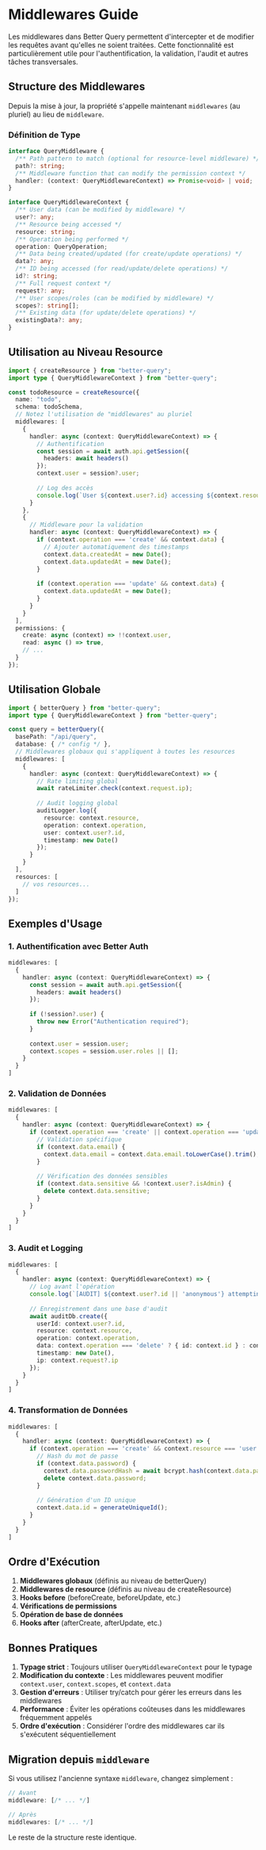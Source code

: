 # Middlewares Guide

Les middlewares dans Better Query permettent d'intercepter et de modifier les requêtes avant qu'elles ne soient traitées. Cette fonctionnalité est particulièrement utile pour l'authentification, la validation, l'audit et autres tâches transversales.

## Structure des Middlewares

Depuis la mise à jour, la propriété s'appelle maintenant `middlewares` (au pluriel) au lieu de `middleware`.

### Définition de Type

```typescript
interface QueryMiddleware {
  /** Path pattern to match (optional for resource-level middleware) */
  path?: string;
  /** Middleware function that can modify the permission context */
  handler: (context: QueryMiddlewareContext) => Promise<void> | void;
}

interface QueryMiddlewareContext {
  /** User data (can be modified by middleware) */
  user?: any;
  /** Resource being accessed */
  resource: string;
  /** Operation being performed */
  operation: QueryOperation;
  /** Data being created/updated (for create/update operations) */
  data?: any;
  /** ID being accessed (for read/update/delete operations) */
  id?: string;
  /** Full request context */
  request?: any;
  /** User scopes/roles (can be modified by middleware) */
  scopes?: string[];
  /** Existing data (for update/delete operations) */
  existingData?: any;
}
```

## Utilisation au Niveau Resource

```typescript
import { createResource } from "better-query";
import type { QueryMiddlewareContext } from "better-query";

const todoResource = createResource({
  name: "todo",
  schema: todoSchema,
  // Notez l'utilisation de "middlewares" au pluriel
  middlewares: [
    {
      handler: async (context: QueryMiddlewareContext) => {
        // Authentification
        const session = await auth.api.getSession({
          headers: await headers()
        });
        context.user = session?.user;
        
        // Log des accès
        console.log(`User ${context.user?.id} accessing ${context.resource}:${context.operation}`);
      }
    },
    {
      // Middleware pour la validation
      handler: async (context: QueryMiddlewareContext) => {
        if (context.operation === 'create' && context.data) {
          // Ajouter automatiquement des timestamps
          context.data.createdAt = new Date();
          context.data.updatedAt = new Date();
        }
        
        if (context.operation === 'update' && context.data) {
          context.data.updatedAt = new Date();
        }
      }
    }
  ],
  permissions: {
    create: async (context) => !!context.user,
    read: async () => true,
    // ...
  }
});
```

## Utilisation Globale

```typescript
import { betterQuery } from "better-query";
import type { QueryMiddlewareContext } from "better-query";

const query = betterQuery({
  basePath: "/api/query",
  database: { /* config */ },
  // Middlewares globaux qui s'appliquent à toutes les resources
  middlewares: [
    {
      handler: async (context: QueryMiddlewareContext) => {
        // Rate limiting global
        await rateLimiter.check(context.request.ip);
        
        // Audit logging global
        auditLogger.log({
          resource: context.resource,
          operation: context.operation,
          user: context.user?.id,
          timestamp: new Date()
        });
      }
    }
  ],
  resources: [
    // vos resources...
  ]
});
```

## Exemples d'Usage

### 1. Authentification avec Better Auth

```typescript
middlewares: [
  {
    handler: async (context: QueryMiddlewareContext) => {
      const session = await auth.api.getSession({
        headers: await headers()
      });
      
      if (!session?.user) {
        throw new Error("Authentication required");
      }
      
      context.user = session.user;
      context.scopes = session.user.roles || [];
    }
  }
]
```

### 2. Validation de Données

```typescript
middlewares: [
  {
    handler: async (context: QueryMiddlewareContext) => {
      if (context.operation === 'create' || context.operation === 'update') {
        // Validation spécifique
        if (context.data.email) {
          context.data.email = context.data.email.toLowerCase().trim();
        }
        
        // Vérification des données sensibles
        if (context.data.sensitive && !context.user?.isAdmin) {
          delete context.data.sensitive;
        }
      }
    }
  }
]
```

### 3. Audit et Logging

```typescript
middlewares: [
  {
    handler: async (context: QueryMiddlewareContext) => {
      // Log avant l'opération
      console.log(`[AUDIT] ${context.user?.id || 'anonymous'} attempting ${context.operation} on ${context.resource}`);
      
      // Enregistrement dans une base d'audit
      await auditDb.create({
        userId: context.user?.id,
        resource: context.resource,
        operation: context.operation,
        data: context.operation === 'delete' ? { id: context.id } : context.data,
        timestamp: new Date(),
        ip: context.request?.ip
      });
    }
  }
]
```

### 4. Transformation de Données

```typescript
middlewares: [
  {
    handler: async (context: QueryMiddlewareContext) => {
      if (context.operation === 'create' && context.resource === 'user') {
        // Hash du mot de passe
        if (context.data.password) {
          context.data.passwordHash = await bcrypt.hash(context.data.password, 10);
          delete context.data.password;
        }
        
        // Génération d'un ID unique
        context.data.id = generateUniqueId();
      }
    }
  }
]
```

## Ordre d'Exécution

1. **Middlewares globaux** (définis au niveau de betterQuery)
2. **Middlewares de resource** (définis au niveau de createResource)
3. **Hooks before** (beforeCreate, beforeUpdate, etc.)
4. **Vérifications de permissions**
5. **Opération de base de données**
6. **Hooks after** (afterCreate, afterUpdate, etc.)

## Bonnes Pratiques

1. **Typage strict** : Toujours utiliser `QueryMiddlewareContext` pour le typage
2. **Modification du contexte** : Les middlewares peuvent modifier `context.user`, `context.scopes`, et `context.data`
3. **Gestion d'erreurs** : Utiliser try/catch pour gérer les erreurs dans les middlewares
4. **Performance** : Éviter les opérations coûteuses dans les middlewares fréquemment appelés
5. **Ordre d'exécution** : Considérer l'ordre des middlewares car ils s'exécutent séquentiellement

## Migration depuis `middleware`

Si vous utilisez l'ancienne syntaxe `middleware`, changez simplement :

```typescript
// Avant
middleware: [/* ... */]

// Après
middlewares: [/* ... */]
```

Le reste de la structure reste identique.